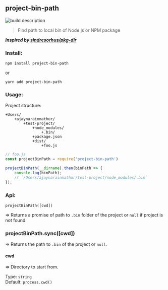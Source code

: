 ## project-bin-path 

![build description](https://travis-ci.org/ajaymathur/project-bin-path.svg?branch=master)

> Find path to local bin of Node.js or NPM package

***Inspired by [sindresorhus/pkg-dir](https://github.com/sindresorhus/pkg-dir)***

### Install:

`npm install project-bin-path`

or 

`yarn add project-bin-path`

### Usage:

Project structure:

```
+Users/
    +ajaynarainmathur/
        +test-project/
            +node_modules/
                +.bin/
            +package.json
            +dist/
                +foo.js
```

```javascript
// foo.js
const projectBinPath = require('project-bin-path')

projectBinPath(__dirname).then(binPath => {
    console.log(binPath);
    // `/Users/ajaynarainmathur/test-project/node_modules/.bin`
});
```

### Api:

`projectBinPath([cwd])`

=> Returns a promise of path to `.bin` folder of the project or `null` if project is not found

### projectBinPath.sync([cwd])

=> Returns the path to `.bin` of the project or `null`.

#### cwd

=> Directory to start from.

Type: `string`<br />
Default: `process.cwd()`
